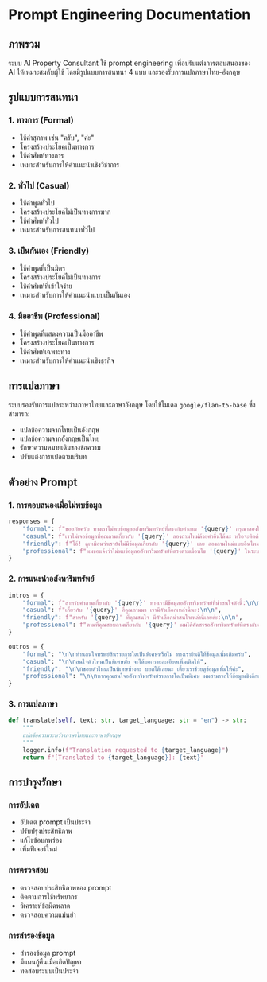 # Prompt Engineering Documentation

## ภาพรวม

ระบบ AI Property Consultant ใช้ prompt engineering เพื่อปรับแต่งการตอบสนองของ AI ให้เหมาะสมกับผู้ใช้ โดยมีรูปแบบการสนทนา 4 แบบ และรองรับการแปลภาษาไทย-อังกฤษ

## รูปแบบการสนทนา

### 1. ทางการ (Formal)
- ใช้คำสุภาพ เช่น "ครับ", "ค่ะ"
- โครงสร้างประโยคเป็นทางการ
- ใช้คำศัพท์ทางการ
- เหมาะสำหรับการให้คำแนะนำเชิงวิชาการ

### 2. ทั่วไป (Casual)
- ใช้คำพูดทั่วไป
- โครงสร้างประโยคไม่เป็นทางการมาก
- ใช้คำศัพท์ทั่วไป
- เหมาะสำหรับการสนทนาทั่วไป

### 3. เป็นกันเอง (Friendly)
- ใช้คำพูดที่เป็นมิตร
- โครงสร้างประโยคไม่เป็นทางการ
- ใช้คำศัพท์ที่เข้าใจง่าย
- เหมาะสำหรับการให้คำแนะนำแบบเป็นกันเอง

### 4. มืออาชีพ (Professional)
- ใช้คำพูดที่แสดงความเป็นมืออาชีพ
- โครงสร้างประโยคเป็นทางการ
- ใช้คำศัพท์เฉพาะทาง
- เหมาะสำหรับการให้คำแนะนำเชิงธุรกิจ

## การแปลภาษา

ระบบรองรับการแปลระหว่างภาษาไทยและภาษาอังกฤษ โดยใช้โมเดล `google/flan-t5-base` ซึ่งสามารถ:
- แปลข้อความจากไทยเป็นอังกฤษ
- แปลข้อความจากอังกฤษเป็นไทย
- รักษาความหมายเดิมของข้อความ
- ปรับแต่งการแปลตามบริบท

## ตัวอย่าง Prompt

### 1. การตอบสนองเมื่อไม่พบข้อมูล
```python
responses = {
    "formal": f"ขออภัยครับ ทางเราไม่พบข้อมูลอสังหาริมทรัพย์ที่ตรงกับคำถาม '{query}' กรุณาลองใช้คำค้นหาอื่น หรือติดต่อเจ้าหน้าที่เพื่อขอข้อมูลเพิ่มเติม",
    "casual": f"เราไม่เจอข้อมูลที่คุณถามเกี่ยวกับ '{query}' ลองถามใหม่ด้วยคำอื่นได้นะ หรือจะติดต่อเจ้าหน้าที่ก็ได้ครับ",
    "friendly": f"โอ้! ดูเหมือนว่าเรายังไม่มีข้อมูลเกี่ยวกับ '{query}' เลย ลองถามใหม่แบบอื่นไหมคะ หรือจะคุยกับพนักงานของเราโดยตรงก็ได้นะคะ",
    "professional": f"ผมขอแจ้งว่าไม่พบข้อมูลอสังหาริมทรัพย์ที่ตรงตามเงื่อนไข '{query}' ในระบบ ผมแนะนำให้ปรับเปลี่ยนคำค้นหา หรือหากต้องการความช่วยเหลือเพิ่มเติม สามารถติดต่อทีมงานมืออาชีพของเราได้ครับ"
}
```

### 2. การแนะนำอสังหาริมทรัพย์
```python
intros = {
    "formal": f"สำหรับคำถามเกี่ยวกับ '{query}' ทางเรามีข้อมูลอสังหาริมทรัพย์ที่น่าสนใจดังนี้:\n\n",
    "casual": f"เกี่ยวกับ '{query}' ที่คุณถามมา เรามีตัวเลือกเหล่านี้นะ:\n\n",
    "friendly": f"สำหรับ '{query}' ที่คุณสนใจ มีตัวเลือกน่าสนใจเหล่านี้เลยค่ะ:\n\n",
    "professional": f"ตามที่คุณสอบถามเกี่ยวกับ '{query}' ผมได้คัดสรรอสังหาริมทรัพย์ที่ตรงกับความต้องการของคุณดังนี้:\n\n"
}

outros = {
    "formal": "\n\nท่านสนใจทรัพย์สินรายการใดเป็นพิเศษหรือไม่ ทางเรายินดีให้ข้อมูลเพิ่มเติมครับ",
    "casual": "\n\nสนใจตัวไหนเป็นพิเศษมั้ย จะได้บอกรายละเอียดเพิ่มเติมให้",
    "friendly": "\n\nชอบตัวไหนเป็นพิเศษบ้างคะ บอกได้เลยนะ เดี๋ยวเราช่วยดูข้อมูลเพิ่มให้ค่ะ",
    "professional": "\n\nหากคุณสนใจอสังหาริมทรัพย์รายการใดเป็นพิเศษ ผมสามารถให้ข้อมูลเชิงลึกและจัดการดูพื้นที่จริงให้ได้ครับ"
}
```

### 3. การแปลภาษา
```python
def translate(self, text: str, target_language: str = "en") -> str:
    """
    แปลข้อความระหว่างภาษาไทยและภาษาอังกฤษ
    """
    logger.info(f"Translation requested to {target_language}")
    return f"[Translated to {target_language}]: {text}"
```

## การบำรุงรักษา

### การอัปเดต
- อัปเดต prompt เป็นประจำ
- ปรับปรุงประสิทธิภาพ
- แก้ไขข้อบกพร่อง
- เพิ่มฟีเจอร์ใหม่

### การตรวจสอบ
- ตรวจสอบประสิทธิภาพของ prompt
- ติดตามการใช้ทรัพยากร
- วิเคราะห์ข้อผิดพลาด
- ตรวจสอบความแม่นยำ

### การสำรองข้อมูล
- สำรองข้อมูล prompt
- มีแผนกู้คืนเมื่อเกิดปัญหา
- ทดสอบระบบเป็นประจำ 